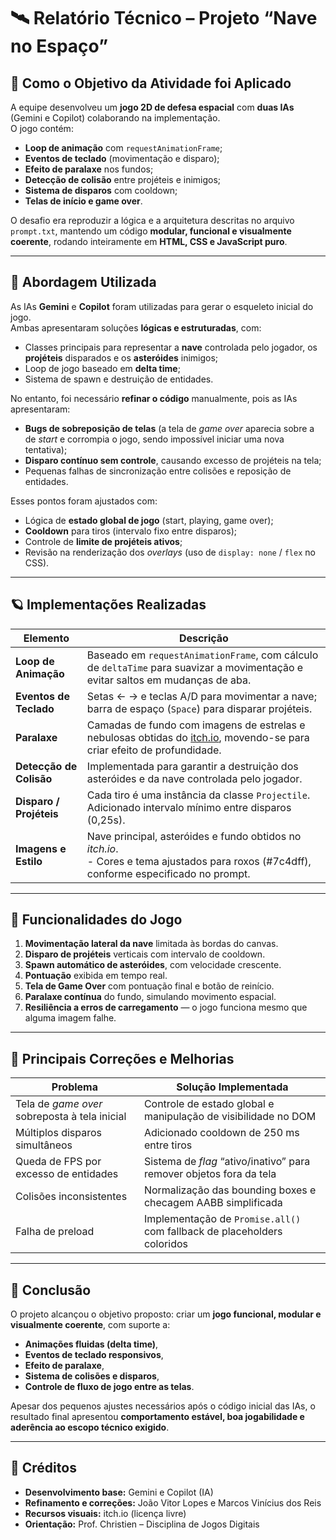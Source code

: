 # 🛰️ Relatório Técnico – Projeto “Nave no Espaço”

## 🎯 Como o Objetivo da Atividade foi Aplicado
A equipe desenvolveu um **jogo 2D de defesa espacial** com **duas IAs** (Gemini e Copilot) colaborando na implementação.  
O jogo contém:
- **Loop de animação** com `requestAnimationFrame`;
- **Eventos de teclado** (movimentação e disparo);
- **Efeito de paralaxe** nos fundos;
- **Detecção de colisão** entre projéteis e inimigos;
- **Sistema de disparos** com cooldown;
- **Telas de início e game over**.

O desafio era reproduzir a lógica e a arquitetura descritas no arquivo `prompt.txt`, mantendo um código **modular, funcional e visualmente coerente**, rodando inteiramente em **HTML, CSS e JavaScript puro**.

---

## 🧠 Abordagem Utilizada
As IAs **Gemini** e **Copilot** foram utilizadas para gerar o esqueleto inicial do jogo.  
Ambas apresentaram soluções **lógicas e estruturadas**, com:
- Classes principais para representar a **nave** controlada pelo jogador, os **projéteis** disparados e os **asteróides** inimigos;  
- Loop de jogo baseado em **delta time**;  
- Sistema de spawn e destruição de entidades.

No entanto, foi necessário **refinar o código** manualmente, pois as IAs apresentaram:
- **Bugs de sobreposição de telas** (a tela de *game over* aparecia sobre a de *start* e corrompia o jogo, sendo impossível iniciar uma nova tentativa);  
- **Disparo contínuo sem controle**, causando excesso de projéteis na tela;  
- Pequenas falhas de sincronização entre colisões e reposição de entidades.

Esses pontos foram ajustados com:
- Lógica de **estado global de jogo** (start, playing, game over);  
- **Cooldown** para tiros (intervalo fixo entre disparos);  
- Controle de **limite de projéteis ativos**;  
- Revisão na renderização dos *overlays* (uso de `display: none` / `flex` no CSS).

---

## 🪐 Implementações Realizadas

| Elemento | Descrição |
|-----------|------------|
| **Loop de Animação** | Baseado em `requestAnimationFrame`, com cálculo de `deltaTime` para suavizar a movimentação e evitar saltos em mudanças de aba. |
| **Eventos de Teclado** | Setas ← → e teclas A/D para movimentar a nave; barra de espaço (`Space`) para disparar projéteis. |
| **Paralaxe** | Camadas de fundo com imagens de estrelas e nebulosas obtidas do [itch.io](https://itch.io), movendo-se para criar efeito de profundidade. |
| **Detecção de Colisão** | Implementada para garantir a destruição	dos asteróides e da nave controlada pelo jogador. |
| **Disparo / Projéteis** | Cada tiro é uma instância da classe `Projectile`. Adicionado intervalo mínimo entre disparos (0,25s). |
| **Imagens e Estilo** | Nave principal, asteróides e fundo obtidos no *itch.io*.<br> - Cores e tema ajustados para roxos (#7c4dff), conforme especificado no prompt.

---
## 🚀 Funcionalidades do Jogo

1. **Movimentação lateral da nave** limitada às bordas do canvas.  
2. **Disparo de projéteis** verticais com intervalo de cooldown.  
3. **Spawn automático de asteróides**, com velocidade crescente.  
4. **Pontuação** exibida em tempo real.  
5. **Tela de Game Over** com pontuação final e botão de reinício.  
6. **Paralaxe contínua** do fundo, simulando movimento espacial.  
7. **Resiliência a erros de carregamento** — o jogo funciona mesmo que alguma imagem falhe.

---

## 🔧 Principais Correções e Melhorias

| Problema | Solução Implementada |
|-----------|----------------------|
| Tela de *game over* sobreposta à tela inicial | Controle de estado global e manipulação de visibilidade no DOM |
| Múltiplos disparos simultâneos | Adicionado cooldown de 250 ms entre tiros |
| Queda de FPS por excesso de entidades | Sistema de *flag* “ativo/inativo” para remover objetos fora da tela |
| Colisões inconsistentes | Normalização das bounding boxes e checagem AABB simplificada |
| Falha de preload | Implementação de `Promise.all()` com fallback de placeholders coloridos |

---

## 🧩 Conclusão
O projeto alcançou o objetivo proposto: criar um **jogo funcional, modular e visualmente coerente**, com suporte a:
- **Animações fluidas (delta time)**,  
- **Eventos de teclado responsivos**,  
- **Efeito de paralaxe**,  
- **Sistema de colisões e disparos**,  
- **Controle de fluxo de jogo entre as telas**.

Apesar dos pequenos ajustes necessários após o código inicial das IAs, o resultado final apresentou **comportamento estável, boa jogabilidade e aderência ao escopo técnico exigido**.

---

## 👥 Créditos
- **Desenvolvimento base:** Gemini e Copilot (IA)  
- **Refinamento e correções:** João Vitor Lopes e Marcos Vinícius dos Reis 
- **Recursos visuais:** itch.io (licença livre)  
- **Orientação:** Prof. Christien – Disciplina de Jogos Digitais  

